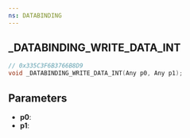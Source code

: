```yaml
---
ns: DATABINDING
---
```

## _DATABINDING_WRITE_DATA_INT

```c
// 0x335C3F6B3766B8D9
void _DATABINDING_WRITE_DATA_INT(Any p0, Any p1);
```

## Parameters
* **p0**:
* **p1**:
